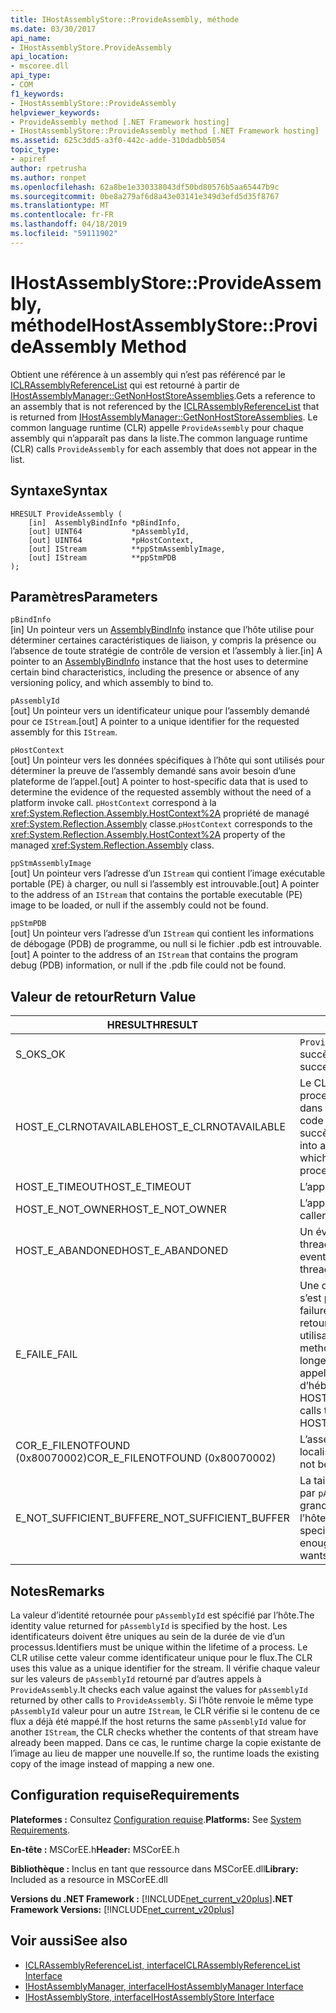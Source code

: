 ```yaml
---
title: IHostAssemblyStore::ProvideAssembly, méthode
ms.date: 03/30/2017
api_name:
- IHostAssemblyStore.ProvideAssembly
api_location:
- mscoree.dll
api_type:
- COM
f1_keywords:
- IHostAssemblyStore::ProvideAssembly
helpviewer_keywords:
- ProvideAssembly method [.NET Framework hosting]
- IHostAssemblyStore::ProvideAssembly method [.NET Framework hosting]
ms.assetid: 625c3dd5-a3f0-442c-adde-310dadbb5054
topic_type:
- apiref
author: rpetrusha
ms.author: ronpet
ms.openlocfilehash: 62a8be1e330338043df50bd80576b5aa65447b9c
ms.sourcegitcommit: 0be8a279af6d8a43e03141e349d3efd5d35f8767
ms.translationtype: MT
ms.contentlocale: fr-FR
ms.lasthandoff: 04/18/2019
ms.locfileid: "59111902"
---
```

# <a name="ihostassemblystoreprovideassembly-method"></a><span data-ttu-id="208b4-102">IHostAssemblyStore::ProvideAssembly, méthode</span><span class="sxs-lookup"><span data-stu-id="208b4-102">IHostAssemblyStore::ProvideAssembly Method</span></span>
<span data-ttu-id="208b4-103">Obtient une référence à un assembly qui n’est pas référencé par le [ICLRAssemblyReferenceList](../../../../docs/framework/unmanaged-api/hosting/iclrassemblyreferencelist-interface.md) qui est retourné à partir de [IHostAssemblyManager::GetNonHostStoreAssemblies](../../../../docs/framework/unmanaged-api/hosting/ihostassemblymanager-getnonhoststoreassemblies-method.md).</span><span class="sxs-lookup"><span data-stu-id="208b4-103">Gets a reference to an assembly that is not referenced by the [ICLRAssemblyReferenceList](../../../../docs/framework/unmanaged-api/hosting/iclrassemblyreferencelist-interface.md) that is returned from [IHostAssemblyManager::GetNonHostStoreAssemblies](../../../../docs/framework/unmanaged-api/hosting/ihostassemblymanager-getnonhoststoreassemblies-method.md).</span></span> <span data-ttu-id="208b4-104">Le common language runtime (CLR) appelle `ProvideAssembly` pour chaque assembly qui n’apparaît pas dans la liste.</span><span class="sxs-lookup"><span data-stu-id="208b4-104">The common language runtime (CLR) calls `ProvideAssembly` for each assembly that does not appear in the list.</span></span>  
  
## <a name="syntax"></a><span data-ttu-id="208b4-105">Syntaxe</span><span class="sxs-lookup"><span data-stu-id="208b4-105">Syntax</span></span>  
  
```  
HRESULT ProvideAssembly (  
    [in]  AssemblyBindInfo *pBindInfo,  
    [out] UINT64           *pAssemblyId,  
    [out] UINT64           *pHostContext,  
    [out] IStream          **ppStmAssemblyImage,  
    [out] IStream          **ppStmPDB  
);  
```  
  
## <a name="parameters"></a><span data-ttu-id="208b4-106">Paramètres</span><span class="sxs-lookup"><span data-stu-id="208b4-106">Parameters</span></span>  
 `pBindInfo`  
 <span data-ttu-id="208b4-107">[in] Un pointeur vers un [AssemblyBindInfo](../../../../docs/framework/unmanaged-api/hosting/assemblybindinfo-structure.md) instance que l’hôte utilise pour déterminer certaines caractéristiques de liaison, y compris la présence ou l’absence de toute stratégie de contrôle de version et l’assembly à lier.</span><span class="sxs-lookup"><span data-stu-id="208b4-107">[in] A pointer to an [AssemblyBindInfo](../../../../docs/framework/unmanaged-api/hosting/assemblybindinfo-structure.md) instance that the host uses to determine certain bind characteristics, including the presence or absence of any versioning policy, and which assembly to bind to.</span></span>  
  
 `pAssemblyId`  
 <span data-ttu-id="208b4-108">[out] Un pointeur vers un identificateur unique pour l’assembly demandé pour ce `IStream`.</span><span class="sxs-lookup"><span data-stu-id="208b4-108">[out] A pointer to a unique identifier for the requested assembly for this `IStream`.</span></span>  
  
 `pHostContext`  
 <span data-ttu-id="208b4-109">[out] Un pointeur vers les données spécifiques à l’hôte qui sont utilisés pour déterminer la preuve de l’assembly demandé sans avoir besoin d’une plateforme de l’appel.</span><span class="sxs-lookup"><span data-stu-id="208b4-109">[out] A pointer to host-specific data that is used to determine the evidence of the requested assembly without the need of a platform invoke call.</span></span> <span data-ttu-id="208b4-110">`pHostContext` correspond à la <xref:System.Reflection.Assembly.HostContext%2A> propriété de managé <xref:System.Reflection.Assembly> classe.</span><span class="sxs-lookup"><span data-stu-id="208b4-110">`pHostContext` corresponds to the <xref:System.Reflection.Assembly.HostContext%2A> property of the managed <xref:System.Reflection.Assembly> class.</span></span>  
  
 `ppStmAssemblyImage`  
 <span data-ttu-id="208b4-111">[out] Un pointeur vers l’adresse d’un `IStream` qui contient l’image exécutable portable (PE) à charger, ou null si l’assembly est introuvable.</span><span class="sxs-lookup"><span data-stu-id="208b4-111">[out] A pointer to the address of an `IStream` that contains the portable executable (PE) image to be loaded, or null if the assembly could not be found.</span></span>  
  
 `ppStmPDB`  
 <span data-ttu-id="208b4-112">[out] Un pointeur vers l’adresse d’un `IStream` qui contient les informations de débogage (PDB) de programme, ou null si le fichier .pdb est introuvable.</span><span class="sxs-lookup"><span data-stu-id="208b4-112">[out] A pointer to the address of an `IStream` that contains the program debug (PDB) information, or null if the .pdb file could not be found.</span></span>  
  
## <a name="return-value"></a><span data-ttu-id="208b4-113">Valeur de retour</span><span class="sxs-lookup"><span data-stu-id="208b4-113">Return Value</span></span>  
  
|<span data-ttu-id="208b4-114">HRESULT</span><span class="sxs-lookup"><span data-stu-id="208b4-114">HRESULT</span></span>|<span data-ttu-id="208b4-115">Description</span><span class="sxs-lookup"><span data-stu-id="208b4-115">Description</span></span>|  
|-------------|-----------------|  
|<span data-ttu-id="208b4-116">S_OK</span><span class="sxs-lookup"><span data-stu-id="208b4-116">S_OK</span></span>|<span data-ttu-id="208b4-117">`ProvideAssembly` retourné avec succès.</span><span class="sxs-lookup"><span data-stu-id="208b4-117">`ProvideAssembly` returned successfully.</span></span>|  
|<span data-ttu-id="208b4-118">HOST_E_CLRNOTAVAILABLE</span><span class="sxs-lookup"><span data-stu-id="208b4-118">HOST_E_CLRNOTAVAILABLE</span></span>|<span data-ttu-id="208b4-119">Le CLR n’a pas été chargé dans un processus ou le CLR est dans un état dans lequel il ne peut pas exécuter le code managé ou traiter l’appel avec succès.</span><span class="sxs-lookup"><span data-stu-id="208b4-119">The CLR has not been loaded into a process, or the CLR is in a state in which it cannot run managed code or process the call successfully.</span></span>|  
|<span data-ttu-id="208b4-120">HOST_E_TIMEOUT</span><span class="sxs-lookup"><span data-stu-id="208b4-120">HOST_E_TIMEOUT</span></span>|<span data-ttu-id="208b4-121">L’appel a expiré.</span><span class="sxs-lookup"><span data-stu-id="208b4-121">The call timed out.</span></span>|  
|<span data-ttu-id="208b4-122">HOST_E_NOT_OWNER</span><span class="sxs-lookup"><span data-stu-id="208b4-122">HOST_E_NOT_OWNER</span></span>|<span data-ttu-id="208b4-123">L’appelant ne possède pas le verrou.</span><span class="sxs-lookup"><span data-stu-id="208b4-123">The caller does not own the lock.</span></span>|  
|<span data-ttu-id="208b4-124">HOST_E_ABANDONED</span><span class="sxs-lookup"><span data-stu-id="208b4-124">HOST_E_ABANDONED</span></span>|<span data-ttu-id="208b4-125">Un événement a été annulé alors qu’un thread bloqué ou Fibre l’attendait.</span><span class="sxs-lookup"><span data-stu-id="208b4-125">An event was canceled while a blocked thread or fiber was waiting on it.</span></span>|  
|<span data-ttu-id="208b4-126">E_FAIL</span><span class="sxs-lookup"><span data-stu-id="208b4-126">E_FAIL</span></span>|<span data-ttu-id="208b4-127">Une défaillance catastrophique inconnue s’est produite.</span><span class="sxs-lookup"><span data-stu-id="208b4-127">An unknown catastrophic failure occurred.</span></span> <span data-ttu-id="208b4-128">Lorsqu’une méthode retourne E_FAIL, le CLR n’est plus utilisable au sein du processus.</span><span class="sxs-lookup"><span data-stu-id="208b4-128">When a method returns E_FAIL, the CLR is no longer usable within the process.</span></span> <span data-ttu-id="208b4-129">Les appels suivants aux méthodes d’hébergement retournent HOST_E_CLRNOTAVAILABLE.</span><span class="sxs-lookup"><span data-stu-id="208b4-129">Subsequent calls to hosting methods return HOST_E_CLRNOTAVAILABLE.</span></span>|  
|<span data-ttu-id="208b4-130">COR_E_FILENOTFOUND (0x80070002)</span><span class="sxs-lookup"><span data-stu-id="208b4-130">COR_E_FILENOTFOUND (0x80070002)</span></span>|<span data-ttu-id="208b4-131">L’assembly demandé n’a pas pu être localisé.</span><span class="sxs-lookup"><span data-stu-id="208b4-131">The requested assembly could not be located.</span></span>|  
|<span data-ttu-id="208b4-132">E_NOT_SUFFICIENT_BUFFER</span><span class="sxs-lookup"><span data-stu-id="208b4-132">E_NOT_SUFFICIENT_BUFFER</span></span>|<span data-ttu-id="208b4-133">La taille de mémoire tampon spécifiée par `pAssemblyId` n’est pas suffisamment grande pour contenir l’identificateur que l’hôte souhaite retourner.</span><span class="sxs-lookup"><span data-stu-id="208b4-133">The buffer size specified by `pAssemblyId` is not large enough to hold the identifier that the host wants to return.</span></span>|  
  
## <a name="remarks"></a><span data-ttu-id="208b4-134">Notes</span><span class="sxs-lookup"><span data-stu-id="208b4-134">Remarks</span></span>  
 <span data-ttu-id="208b4-135">La valeur d’identité retournée pour `pAssemblyId` est spécifié par l’hôte.</span><span class="sxs-lookup"><span data-stu-id="208b4-135">The identity value returned for `pAssemblyId` is specified by the host.</span></span> <span data-ttu-id="208b4-136">Les identificateurs doivent être uniques au sein de la durée de vie d’un processus.</span><span class="sxs-lookup"><span data-stu-id="208b4-136">Identifiers must be unique within the lifetime of a process.</span></span> <span data-ttu-id="208b4-137">Le CLR utilise cette valeur comme identificateur unique pour le flux.</span><span class="sxs-lookup"><span data-stu-id="208b4-137">The CLR uses this value as a unique identifier for the stream.</span></span> <span data-ttu-id="208b4-138">Il vérifie chaque valeur sur les valeurs de `pAssemblyId` retourné par d’autres appels à `ProvideAssembly`.</span><span class="sxs-lookup"><span data-stu-id="208b4-138">It checks each value against the values for `pAssemblyId` returned by other calls to `ProvideAssembly`.</span></span> <span data-ttu-id="208b4-139">Si l’hôte renvoie le même type `pAssemblyId` valeur pour un autre `IStream`, le CLR vérifie si le contenu de ce flux a déjà été mappé.</span><span class="sxs-lookup"><span data-stu-id="208b4-139">If the host returns the same `pAssemblyId` value for another `IStream`, the CLR checks whether the contents of that stream have already been mapped.</span></span> <span data-ttu-id="208b4-140">Dans ce cas, le runtime charge la copie existante de l’image au lieu de mapper une nouvelle.</span><span class="sxs-lookup"><span data-stu-id="208b4-140">If so, the runtime loads the existing copy of the image instead of mapping a new one.</span></span>  
  
## <a name="requirements"></a><span data-ttu-id="208b4-141">Configuration requise</span><span class="sxs-lookup"><span data-stu-id="208b4-141">Requirements</span></span>  
 <span data-ttu-id="208b4-142">**Plateformes :** Consultez [Configuration requise](../../../../docs/framework/get-started/system-requirements.md).</span><span class="sxs-lookup"><span data-stu-id="208b4-142">**Platforms:** See [System Requirements](../../../../docs/framework/get-started/system-requirements.md).</span></span>  
  
 <span data-ttu-id="208b4-143">**En-tête :** MSCorEE.h</span><span class="sxs-lookup"><span data-stu-id="208b4-143">**Header:** MSCorEE.h</span></span>  
  
 <span data-ttu-id="208b4-144">**Bibliothèque :** Inclus en tant que ressource dans MSCorEE.dll</span><span class="sxs-lookup"><span data-stu-id="208b4-144">**Library:** Included as a resource in MSCorEE.dll</span></span>  
  
 <span data-ttu-id="208b4-145">**Versions du .NET Framework :** [!INCLUDE[net_current_v20plus](../../../../includes/net-current-v20plus-md.md)]</span><span class="sxs-lookup"><span data-stu-id="208b4-145">**.NET Framework Versions:** [!INCLUDE[net_current_v20plus](../../../../includes/net-current-v20plus-md.md)]</span></span>  
  
## <a name="see-also"></a><span data-ttu-id="208b4-146">Voir aussi</span><span class="sxs-lookup"><span data-stu-id="208b4-146">See also</span></span>

- [<span data-ttu-id="208b4-147">ICLRAssemblyReferenceList, interface</span><span class="sxs-lookup"><span data-stu-id="208b4-147">ICLRAssemblyReferenceList Interface</span></span>](../../../../docs/framework/unmanaged-api/hosting/iclrassemblyreferencelist-interface.md)
- [<span data-ttu-id="208b4-148">IHostAssemblyManager, interface</span><span class="sxs-lookup"><span data-stu-id="208b4-148">IHostAssemblyManager Interface</span></span>](../../../../docs/framework/unmanaged-api/hosting/ihostassemblymanager-interface.md)
- [<span data-ttu-id="208b4-149">IHostAssemblyStore, interface</span><span class="sxs-lookup"><span data-stu-id="208b4-149">IHostAssemblyStore Interface</span></span>](../../../../docs/framework/unmanaged-api/hosting/ihostassemblystore-interface.md)
